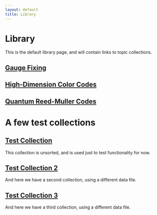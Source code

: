 ```yaml
---
layout: default
title: Library
---
```


# Library

This is the default library page, and will contain links to topic collections.

## [Gauge Fixing](/library/gaugeFixing)

## [High-Dimension Color Codes](/library/highDimensionColorCodes)

## [Quantum Reed-Muller Codes](/library/quantumReedMullerCodes)


# A few test collections

## [Test Collection](/library/testRefCollection)

This collection is unsorted, and is used just to test functionality for now.

## [Test Collection 2](/library/testCollection2)

And here we have a second collection, using a different data file.

## [Test Collection 3](/library/testCollection3)

And here we have a third collection, using a different data file.
